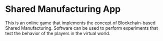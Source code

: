 # Shared Manufacturing App
This is an online game that implements the concept of Blockchain-based Shared Manufacturing. Software can be used to perform experiments that test the behavior of the players in the virtual world.
